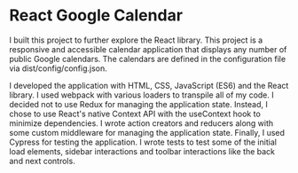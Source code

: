 # React Google Calendar

I built this project to further explore the React library. This project is a responsive and accessible calendar application that displays any number of public Google calendars. The calendars are defined in the configuration file via dist/config/config.json.

I developed the application with HTML, CSS, JavaScript (ES6) and the React library. I used webpack with various loaders to transpile all of my code. I decided not to use Redux for managing the application state. Instead, I chose to use React's native Context API with the useContext hook to minimize dependencies. I wrote action creators and reducers along with some custom middleware for managing the application state. Finally, I used Cypress for testing the application. I wrote tests to test some of the initial load elements, sidebar interactions and toolbar interactions like the back and next controls.
